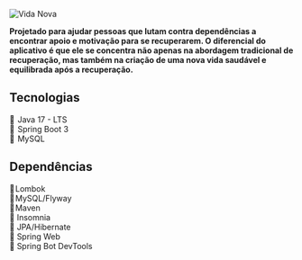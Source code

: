 ![Vida Nova](https://user-images.githubusercontent.com/87834766/232618179-edef975d-4da3-417d-912b-79b0e899a811.png)

**Projetado para ajudar pessoas que lutam contra dependências a encontrar apoio e motivação para se recuperarem. O diferencial do aplicativo é que ele se concentra não apenas na abordagem tradicional de recuperação, mas também na criação de uma nova vida saudável e equilibrada após a recuperação.**

## Tecnologias
🦋  Java 17 - LTS </br>
🦋  Spring Boot 3 </br> 
🦋  MySQL </br>

## Dependências
🦋 Lombok </br>
🦋 MySQL/Flyway </br>
🦋 Maven </br>
🦋 Insomnia </br>
🦋 JPA/Hibernate </br>
🦋 Spring Web </br>
🦋 Spring Bot DevTools </br>

